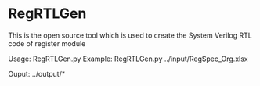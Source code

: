 # RegRTLGen
This is the open source tool which is used to create the System Verilog RTL code of register module

Usage: RegRTLGen.py <link to specification>
Example: RegRTLGen.py ../input/RegSpec_Org.xlsx

Ouput: ../output/*
